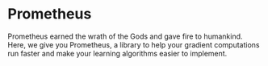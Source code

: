 # Prometheus

Prometheus earned the wrath of the Gods and gave fire to humankind. Here, we give you Prometheus, a library to help your gradient computations run faster and make your learning algorithms easier to implement.
